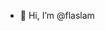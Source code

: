 - 👋 Hi, I’m @flaslam

<!---
flaslam/flaslam is a ✨ special ✨ repository because its `README.md` (this file) appears on your GitHub profile.
You can click the Preview link to take a look at your changes.
--->
